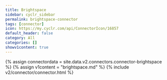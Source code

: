 ```yaml
---
title: Brightspace
sidebar: cyclr_sidebar
permalink: brightspace-connector
tags: [connector]
icon: https://my.cyclr.com/api/ConnectorIcon/16857
default_header: false
category: All
categories: []
showv1content: true
---
```

{% assign connectordata = site.data.v2.connectors.connector-brightspace %}
{% assign v1content = "brightspace.md" %}
{% include v2/connector/connector.html %}	